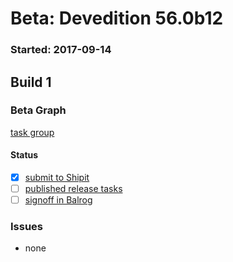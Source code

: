 # Beta: Devedition 56.0b12

### Started: 2017-09-14

## Build 1

### Beta Graph
[task group](https://tools.taskcluster.net/push-inspector/#/XuvuOpuYTTWFCKgJ2wsShg)


#### Status
- [x] [submit to Shipit](https://wiki.mozilla.org/Release:Release_Automation_on_Mercurial:Starting_a_Release#Submit_to_Ship_It)
- [ ] [published release tasks](../how-tos/relpro.md#4-publish-release)
- [ ] [signoff in Balrog](../how-tos/relpro.md#3-signoffs)

### Issues
- none


